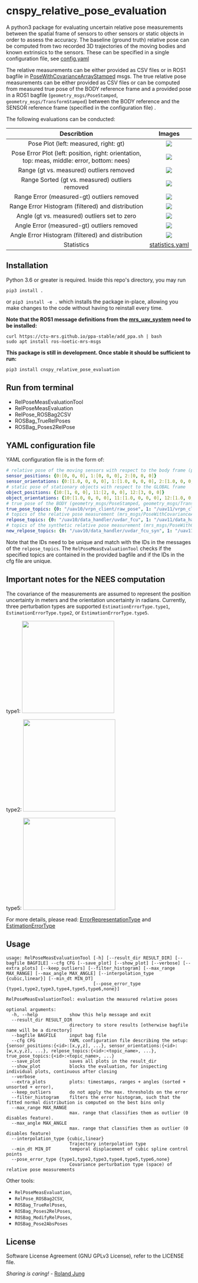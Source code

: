 # cnspy_relative_pose_evaluation

A python3 package for evaluating uncertain relative pose measurements between the spatial frame of sensors to other sensors or static objects in order to assess the accuracy.
The baseline (ground truth) relative pose can be computed from two recorded 3D trajectories of the moving bodies and known extrinsics to the sensors.
These can be specified in a single configuration file, see [config.yaml](./test/sample_data/config.yaml)

The relative measurements can be either provided as CSV files or in ROS1 bagfile in [PoseWithCovarianceArrayStamped](https://ctu-mrs.github.io/mrs_msgs/msg/PoseWithCovarianceArrayStamped.html) msgs.
The true relative pose measurements can be either provided as CSV files or can be computed from measured true pose of the BODY reference frame and a provided pose in a ROS1 bagfile (`geometry_msgs/PoseStamped`, `geometry_msgs/TransformStamped`) between the BODY reference and the SENSOR reference frame (specified in the configuration file) . 


The following evaluations can be conducted:

| Describtion    | Images |
|:---------:|:---:|
| Pose Plot (left: measured, right: gt) | ![](./doc/img/Pose_ID1_to_2.png) |
| Pose Error Plot (left: position, right: orientation, top: meas, middle: error, bottom: nees)  | ![](./doc/img/Pose_Errors_ID1_to_2.png) |
| Range (gt vs. measured) outliers removed      | ![](./doc/img/Ranges_ID1.png) |
| Range Sorted (gt vs. measured) outliers removed      | ![](./doc/img/Range_Sorted_ID1.png) |
| Range Error (measured-gt) outliers removed      | ![](./doc/img/Range_Errors_ID1.png) |
| Range Error Histogram (filtered) and distribution | ![](./doc/img/Range_Error_Histograms_ID1.png) |
| Angle (gt vs. measured) outliers set to zero      | ![](./doc/img/Angle_ID1.png) |
| Angle Error (measured-gt) outliers removed      | ![](./doc/img/Angle_Errors_ID1.png) |
| Angle Error Histogram (filtered) and distribution | ![](./doc/img/Angle_Error_Histograms_ID1.png) |
| Statistics | [statistics.yaml](./doc/statistics.yaml) |


## Installation

Python 3.6 or greater is required. Inside this repo's directory, you may run
```
pip3 install .
```
or
``
pip3 install -e .
``
which installs the package in-place, allowing you make changes to the code without having to reinstall every time.

**Note that the ROS1 message definitions from the [mrs_uav_system](https://github.com/ctu-mrs/mrs_uav_system?tab=readme-ov-file#native-installation) need to be installed:**
```commandline
curl https://ctu-mrs.github.io/ppa-stable/add_ppa.sh | bash
sudo apt install ros-noetic-mrs-msgs
```

**This package is still in development. Once stable it should be sufficient to run:**
```commandline
pip3 install cnspy_relative_pose_evaluation
```
## Run from terminal

* RelPoseMeasEvaluationTool 
* RelPoseMeasEvaluation
* RelPose_ROSBag2CSV
* ROSBag_TrueRelPoses
* ROSBag_Poses2RelPose

## YAML configuration file

YAML configuration file is in the form of:
```yaml
# relative pose of the moving sensors with respect to the body frame (pose from BODY to SENSOR)
sensor_positions: {0:[0, 0, 0], 1:[0, 0, 0], 2:[0, 0, 0]}
sensor_orientations: {0:[1.0, 0, 0, 0], 1:[1.0, 0, 0, 0], 2:[1.0, 0, 0, 0]}
# static pose of stationary objects with respect to the GLOBAL frame
object_positions: {10:[1, 0, 0], 11:[2, 0, 0], 12:[3, 0, 0]}
object_orientations: {10:[1.0, 0, 0, 0], 11:[1.0, 0, 0, 0], 12:[1.0, 0, 0, 0]}
# true pose of the BODY (geometry_msgs/PoseStamped, geometry_msgs/TransformStamped) with respect to the GLOBAL frame
true_pose_topics: {0: "/uav10/vrpn_client/raw_pose", 1: "/uav11/vrpn_client/raw_pose", 2: "/uav12/vrpn_client/raw_pose"}
# topics of the relative pose measurement (mrs_msgs/PoseWithCovarianceArrayStamped)
relpose_topics: {0: "/uav10/data_handler/uvdar_fcu", 1: "/uav11/data_handler/uvdar_fcu", 2: "/uav12/data_handler/uvdar_fcu"}
# topics of the synthetic relative pose measurement (mrs_msgs/PoseWithCovarianceArrayStamped) to be stored in a "clean" rosbag file
new_relpose_topics: {0: "/uav10/data_handler/uvdar_fcu_syn", 1: "/uav11/data_handler/uvdar_fcu_syn", 2: "/uav12/data_handler/uvdar_fcu_syn"}
```
Note that the IDs need to be unique and match with the IDs in the messages of the `relpose_topics`. 
The `RelPoseMeasEvaluationTool` checks if the specified topics are contained in the provided bagfile and if the IDs in the cfg file are unique.

## Important notes for the NEES computation

The covariance of the measurements are assumed to represent the position uncertainty in meters and the orientation uncertainty in radians. Currently, three perturbation types are supported `EstimationErrorType.type1`, `EstimationErrorType.type2`, or `EstimationErrorType.type5`.

type1:
[<img src="/doc/img/e-type1.png" width="250"/>](./doc/img/e-type1.png)

type2:
[<img src="/doc/img/e-type2.png" width="250"/>](./doc/img/e-type2.png)

type5:
[<img src="/doc/img/e-type5.png" width="250"/>](./doc/img/e-type5.png)

For more details, please read: [ErrorRepresentationType](https://github.com/aau-cns/cnspy_spatial_csv_formats/blob/main/cnspy_spatial_csv_formats/ErrorRepresentationType.py) and [EstimationErrorType](https://github.com/aau-cns/cnspy_spatial_csv_formats/blob/main/cnspy_spatial_csv_formats/EstimationErrorType.py)

## Usage

```commandline
usage: RelPoseMeasEvaluationTool [-h] [--result_dir RESULT_DIR] [--bagfile BAGFILE] --cfg CFG [--save_plot] [--show_plot] [--verbose] [--extra_plots] [--keep_outliers] [--filter_histogram] [--max_range MAX_RANGE] [--max_angle MAX_ANGLE] [--interpolation_type {cubic,linear}] [--min_dt MIN_DT]
                                 [--pose_error_type {type1,type2,type3,type4,type5,type6,none}]

RelPoseMeasEvaluationTool: evaluation the measured relative poses

optional arguments:
  -h, --help            show this help message and exit
  --result_dir RESULT_DIR
                        directory to store results [otherwise bagfile name will be a directory]
  --bagfile BAGFILE     input bag file
  --cfg CFG             YAML configuration file describing the setup: {sensor_positions:{<id>:[x,y,z], ...}, sensor_orientations:{<id>:[w,x,y,z], ...}, relpose_topics:{<id>:<topic_name>, ...}, true_pose_topics:{<id>:<topic_name>, ...}
  --save_plot           saves all plots in the result_dir
  --show_plot           blocks the evaluation, for inspecting individual plots, continuous after closing
  --verbose
  --extra_plots         plots: timestamps, ranges + angles (sorted + unsorted + error),
  --keep_outliers       do not apply the max. thresholds on the error
  --filter_histogram    filters the error histogram, such that the fitted normal distribution is computed on the best bins only
  --max_range MAX_RANGE
                        max. range that classifies them as outlier (0 disables feature).
  --max_angle MAX_ANGLE
                        max. range that classifies them as outlier (0 disables feature)
  --interpolation_type {cubic,linear}
                        Trajectory interpolation type
  --min_dt MIN_DT       temporal displacement of cubic spline control points
  --pose_error_type {type1,type2,type3,type4,type5,type6,none}
                        Covariance perturbation type (space) of relative pose measurements
```

Other tools:

- `RelPoseMeasEvaluation`,
- `RelPose_ROSBag2CSV`,
- `ROSBag_TrueRelPoses`,
- `ROSBag_Poses2RelPoses`,
- `ROSBag_ModifyRelPoses`,
- `ROSBag_Pose2AbsPoses`

## License

Software License Agreement (GNU GPLv3  License), refer to the LICENSE file.

*Sharing is caring!* - [Roland Jung](https://github.com/jungr-ait)  